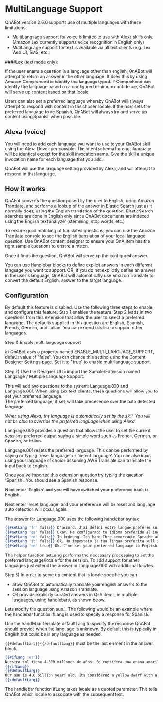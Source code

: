 # MultiLanguage Support

QnABot version 2.6.0 supports use of multiple languages with these limitations:

- MultiLanguage support for voice is limited to use with Alexa skills only. (Amazon Lex currently supports voice recognition in English only)
- MutiLanguage support for text is available via all text clients (e.g. Lex Web UI, SMS, etc.)

 ####Lex (text mode only):  

If the user enters a question in a language other than english, QnABot will attempt to return an answer in the other language.
It does this by using Amazon Comprehend to identify the language typed. If Comprehend can identify the language based on a configured minimum confidence,
QnABot will serve up content based on that locale.

Users can also set a preferred language whereby QnABot will always attempt to respond with content in the chosen
locale.  If the user sets the preferred language to be Spanish, QnABot will always try and serve up content using
Spanish when possible.

## Alexa (voice)

You will need to add each language you want to use to your QnABot skill using the Alexa Developer console. The intent schema for each
language will be identical except for the skill invocation name. Give the skill a unique invocation name for each language that you add.

QnABot will use the language setting provided by Alexa, and will attempt to respond in that language.

## How it works

QnABot converts the question posed by the user to English, using Amazon Translate, and performs a lookup of the answer in Elastic Search
just as it normally does, using the English translation of the question. ElasticSearch searches are done in English only since QnABot documents
are indexed using the English text analyzer (stemming, stop words, etc.)

To ensure good matching of translated questions, you can use the Amazon Translate console to see the English translation of your local language question. Use QnABot content designer
to ensure your QnA item has the right sample questions to ensure a match.

Once it finds the question, QnABot will serve up the configured answer.

You can use Handlebar blocks to define explicit answers in each different language you want to support. OR, if you do not
explicitly define an answer in the user's language, QnABot will automatically use Amazon Translate to convert the default English.
answer to the target language.

## Configuration

By default this feature is disabled. Use the following three steps to enable and configure this feature. Step 1 enables the feature. Step 2 loads in two questions from this extension that allow the user to select a preferred language. The defaults supplied in this question are English, Spanish, French, German, and Italian. You can extend this list to
support other languages.

Step 1) Enable multi language support

a) QnABot uses a property named ENABLE_MULTI_LANGUAGE_SUPPORT, default value of "false".
You can change this setting using the Content Designer Settings page. Set it to "true" to enable multi language support.

Step 2) Use the Designer UI to import the Sample/Extension named Language / Multiple Language Support.

This will add two questions to the system: Language.000 and Language.001. When using Lex text clients, these questions will allow you to set your preferred language.  
The preferred language, if set, will take precedence over
the auto detected language.  

_When using Alexa, the language is automatically set by the skill. You will not be able to override the preferred language when using Alexa._

Language.000 provides a question that allows the user to set the current sessions preferred output saying a simple word
such as French, German, or Spanish, or Italian.

Language.001 resets the preferred language. This can be performed by saying or typing 'reset language' or 'detect language'.
You can also input using your language of choice assuming AWS Translate can translate the input back to English.

Once you've imported this extension question try typing the question 'Spanish'. You should see a Spanish response.

Next enter 'English' and you will have switched your preference back to English.

Next enter 'reset language' and your preference will be reset and language auto detection will occur again.

The answer for Language.000 uses the following handlebar syntax

```handlebars
{{#setLang 'fr' false}} D'accord. J'ai défini votre langue préférée sur l'anglais. {{/setLang}}
{{#setLang 'es' false}} Okay. He configurado tu idioma preferido al inglés.  {{/setLang}}
{{#setLang 'de' false}} In Ordnung. Ich habe Ihre bevorzugte Sprache auf Englisch eingestellt. {{/setLang}}
{{#setLang 'it' false}} Ok. Ho impostato la tua lingua preferita sull'inglese.{{/setLang}}
{{#setLang 'en' true}} Ok. I've set your preferred language to English. {{/setLang}}
```

The helper function setLang performs the necessary processing to set the preferred language/locale for the session. To
add support for other languages just extend the answer in Language.000 with additional locales.

Step 3) In order to serve up content that is locale specific you can

- allow QnABot to automatically translate your english answers to the session language using Amazon Translate.
- OR provide explicitly curated answers in QnA items, in multiple languages, using handlebars, as shown below.

Lets modify the question sun.1. The following would be an example where the handlebar function ifLang is used to specify a response for Spanish.

Use the handlebar template defaultLang to specify the response QnABot should provide when the language is unknown. By
default this is typically in English but could be in any language as needed.

`{{#defaultLant}}{{/defaultLang}}` must be the last element in the answer block.

```handlebars
{{#ifLang 'es'}}
Nuestro sol tiene 4.600 millones de años. Se considera una enana amarilla con un diámetro de 1,392,684 kilómetros y una circunferencia de 4,370,005 kilómetros. Tiene una masa que es igual a 333,060 tierras y una temperatura superficial de 5,500 grados centígrados. ¡Muy caliente!
{{/ifLang}}
{{#defaultLang}}
Our sun is 4.6 billion years old. Its considered a yellow dwarf with a diameter of 1,392,684 kilometers and a circumference of 4,370,005 kilometers. It has a mass that is equal to 333,060 earths and a surface temperature of 5,500 degrees celsius. Really Hot!
{{/defaultLang}}
```

The handlebar function ifLang takes locale as a quoted parameter. This tells QnABot which locale to associate with the subsequent
text.